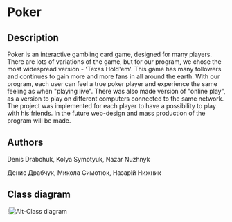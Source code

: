 # Poker

## Description

Poker is an interactive gambling card game, designed for many players. There are lots of variations of the game, but for our program, we chose the most widespread version - 'Texas Hold'em'. This game has many followers and continues to gain more and more fans in all around the earth.
With our program, each user can feel a true poker player and experience the same feeling as when "playing live". There was also made version of "online play", as a version to play on different computers connected to the same network.
The project was implemented for each player to have a possibility to play with his friends. In the future web-design and mass production of the program will be made.

## Authors

Denis Drabchuk, Kolya Symotyuk, Nazar Nuzhnyk

Денис Драбчук, Микола Симотюк, Назарій Нижник

## Class diagram

!![Alt-Class diagram](diagram.png "Class diagram")
